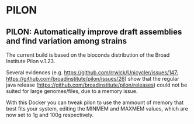 # PILON
## PILON: Automatically improve draft assemblies and find variation among strains

The current build is based on the bioconda distribution of the Broad Institute Pilon v.1.23.

Several evidences (e.g. https://github.com/rrwick/Unicycler/issues/147; https://github.com/broadinstitute/pilon/issues/26) show that the regular java release (https://github.com/broadinstitute/pilon/releases) could not be suited for large genomes/files, due to a memory issue.

With this Docker you can tweak pilon to use the ammount of memory that best fits your system, editing the MINMEM and MAXMEM values, which are now set to 1g and 100g respectively.
